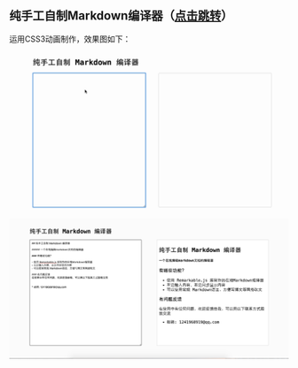 ## 纯手工自制Markdown编译器（[点击跳转](https://uaustin.github.io/markdown/markdown.html)）
运用CSS3动画制作，效果图如下：

![alt text](https://github.com/UAustin/markdown/blob/gh-pages/demo.gif)
![alt text](https://github.com/UAustin/markdown/blob/gh-pages/md.png)

